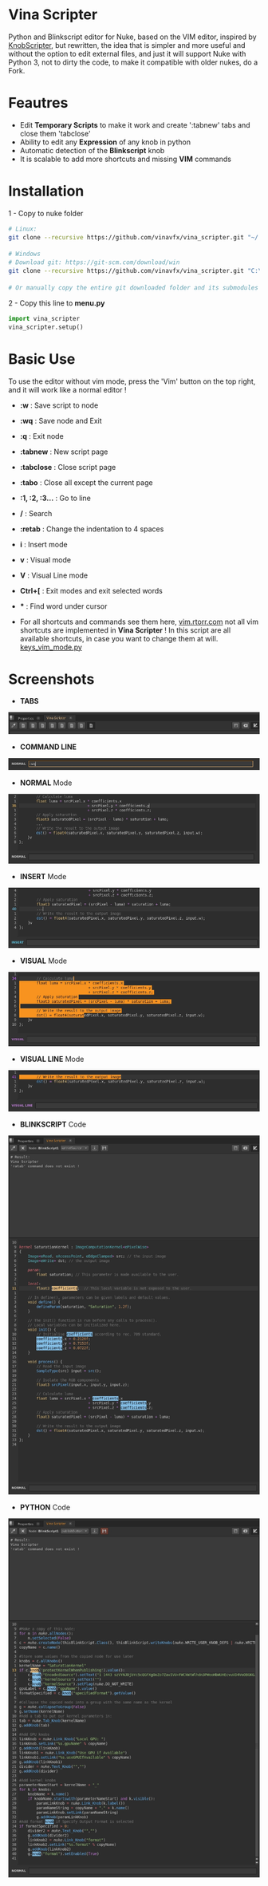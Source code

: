 # Vina Scripter
Python and Blinkscript editor for Nuke, based on the VIM editor,
inspired by <a href=https://github.com/adrianpueyo/KnobScripter target='_blank'>KnobScripter</a>, but rewritten,
the idea that is simpler and more useful and without the option to edit external files,
and just it will support Nuke with Python 3, not to dirty the code,
to make it compatible with older nukes, do a Fork.


# Feautres
- Edit <b>Temporary Scripts</b> to make it work and create ':tabnew' tabs and close them 'tabclose'
- Ability to edit any <b>Expression</b> of any knob in python
- Automatic detection of the <b>Blinkscript</b> knob
- It is scalable to add more shortcuts and missing <b>VIM</b> commands

# Installation
1 - Copy to nuke folder
```sh
# Linux:
git clone --recursive https://github.com/vinavfx/vina_scripter.git "~/.nuke/vina_scripter"

# Windows
# Download git: https://git-scm.com/download/win
git clone --recursive https://github.com/vinavfx/vina_scripter.git "C:\Users\<username>\.nuke\vina_scripter"

# Or manually copy the entire git downloaded folder and its submodules to the nuke user folder
```

2 - Copy this line to <b>menu.py</b>
```python
import vina_scripter
vina_scripter.setup()
```

# Basic Use
To use the editor without vim mode, press the 'Vim' button on the top right, and it will work like a normal editor !
- <b>:w</b> : Save script to node
- <b>:wq</b> : Save node and Exit
- <b>:q</b> : Exit node
- <b>:tabnew</b> : New script page
- <b>:tabclose</b> : Close script page
- <b>:tabo</b> : Close all except the current page
- <b>:1, :2, :3...</b> : Go to line
- <b>/</b> : Search
- <b>:retab</b> : Change the indentation to 4 spaces

- <b>i</b> : Insert mode
- <b>v</b> : Visual mode
- <b>V</b> : Visual Line mode
- <b>Ctrl+[</b> : Exit modes and exit selected words
- <b>*</b> : Find word under cursor

- For all shortcuts and commands see them here, <a href=https://vim.rtorr.com target='_blank'>vim.rtorr.com</a>
not all vim shortcuts are implemented in <b>Vina Scripter</b> !
In this script are all available shortcuts, in case you want to change them at will.
<a href=./src/vim/keys_vim_mode.py target='_blank'>keys_vim_mode.py</a>


# Screenshots

- <b>TABS</b>

![image](screenshots/tabs.jpg)

- <b>COMMAND LINE</b> 

![image](screenshots/command_line.jpg)

- <b>NORMAL</b> Mode

![image](screenshots/normal_mode.jpg)

- <b>INSERT</b> Mode

![image](screenshots/insert_mode.jpg)

- <b>VISUAL</b> Mode

![image](screenshots/visual_mode.jpg)

- <b>VISUAL LINE</b> Mode

![image](screenshots/visual_line_mode.jpg)

- <b>BLINKSCRIPT</b> Code

![image](screenshots/blinkscript.jpg)

- <b>PYTHON</b> Code

![image](screenshots/python.jpg)

